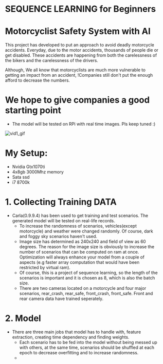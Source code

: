 # SEQUENCE LEARNING for Beginners
# Motorcyclist Safety System with AI 

This project has developed to put an approach to avoid deadly motorcycle accidents. Everyday, due to the motor accidents, thousands of people die or get disabled. 
These accidents are happening from both the carelessness of the bikers and the carelessness of the drivers. 

Although, We all know that motorcyclists are much more vulnerable to getting an impact from an accident, !Companies still don't put the enough afford to decrease the numbers.   
# We hope to give companies a good starting point

* The model will be tested on RPi with real time images. Pls keep tuned :)

![vid1_gif](https://user-images.githubusercontent.com/72207119/95465463-d8f17280-0983-11eb-90fd-f8cff4dcca58.gif)


# My Setup:
* Nvidia Gtx1070ti
* 4x8gb 3000Mhz memory
* Sata ssd
* i7 8700k

# 1. Collecting Training DATA
* Carla(0.9.9.4) has been used to get training and test scenarios. The generated model will be tested on real-life records.
  - To increase the randomness of scenarios, vehicles(except motorcycle) and weather were changed randomly. Of course, dark and foggy sky scenarios haven't used.  
  - Image size has determined as 240x240 and field of view as 60 degrees. The reason for the image size is obviously to increase the number of scenarios that can be computed on ram at once. Optimization will always enhance your model from a couple of aspects (e.g faster array computation that would have been restricted by virtual ram). 
  - Of course, this is a project of sequence learning, so the length of the scenarios is important and it is chosen as 8, which is also the batch size.
  - There are two cameras located on a motorcycle and four major scenarios, rear_crash, rear_safe, front_crash, front_safe. Front and rear camera data have trained seperately. 
  
# 2. Model 
* There are three main jobs that model has to handle with, feature extraction, creating time dependency and finding weights.
  - Each scenario has to be fed into the model without being messed up with others, at the same time, scenarios should be shuffled at each epoch to decrease overfitting and to increase randomness. 
  - 
